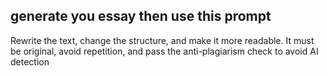 ## generate you essay then use this prompt

Rewrite the text, change the structure, and make it more readable. It must be original, avoid repetition, and pass the anti-plagiarism check to avoid AI detection
